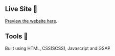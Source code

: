 ## Live Site 🚀

[Preview the website here]((https://portfolio-lyart-eta-82.vercel.app/)).

## Tools 🔨

Built using HTML, CSS(SCSS), Javascript and GSAP
